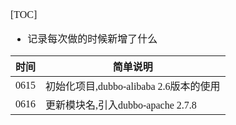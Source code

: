 <font face="Simsun" size=3>

[TOC]

- 记录每次做的时候新增了什么

时间 | 简单说明
---|---
0615 | 初始化项目,dubbo-alibaba 2.6版本的使用
0616 | 更新模块名,引入dubbo-apache 2.7.8

</font>